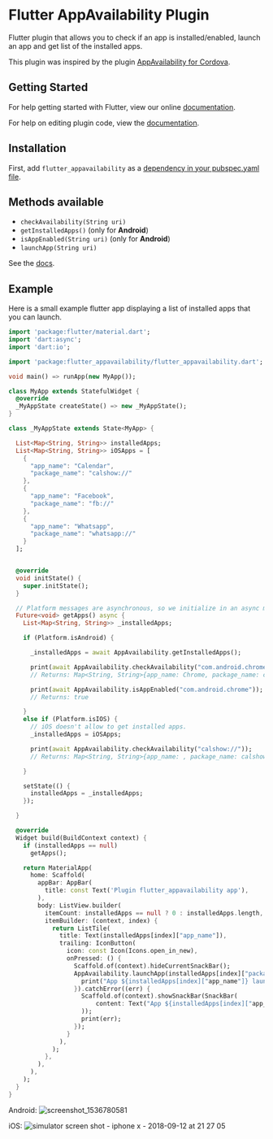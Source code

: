 # Flutter AppAvailability Plugin
Flutter plugin that allows you to check if an app is installed/enabled, launch an app and get list of the installed apps.

This plugin was inspired by the plugin [AppAvailability for Cordova](https://github.com/ohh2ahh/AppAvailability).

## Getting Started
For help getting started with Flutter, view our online
[documentation](https://flutter.io/).

For help on editing plugin code, view the [documentation](https://flutter.io/developing-packages/#edit-plugin-package).

## Installation
First, add `flutter_appavailability` as a [dependency in your pubspec.yaml file](https://flutter.io/using-packages/).

## Methods available
- `checkAvailability(String uri)`
- `getInstalledApps()` (only for **Android**)
- `isAppEnabled(String uri)` (only for **Android**)
- `launchApp(String uri)`

See the [docs](https://pub.dartlang.org/documentation/flutter_appavailability/latest/).

## Example
Here is a small example flutter app displaying a list of installed apps that you can launch.
```dart
import 'package:flutter/material.dart';
import 'dart:async';
import 'dart:io';

import 'package:flutter_appavailability/flutter_appavailability.dart';

void main() => runApp(new MyApp());

class MyApp extends StatefulWidget {
  @override
  _MyAppState createState() => new _MyAppState();
}

class _MyAppState extends State<MyApp> {

  List<Map<String, String>> installedApps;
  List<Map<String, String>> iOSApps = [
    {
      "app_name": "Calendar",
      "package_name": "calshow://"
    },
    {
      "app_name": "Facebook",
      "package_name": "fb://"
    },
    {
      "app_name": "Whatsapp",
      "package_name": "whatsapp://"
    }
  ];


  @override
  void initState() {
    super.initState();
  }

  // Platform messages are asynchronous, so we initialize in an async method.
  Future<void> getApps() async {
    List<Map<String, String>> _installedApps;

    if (Platform.isAndroid) {

      _installedApps = await AppAvailability.getInstalledApps();

      print(await AppAvailability.checkAvailability("com.android.chrome"));
      // Returns: Map<String, String>{app_name: Chrome, package_name: com.android.chrome, versionCode: null, version_name: 55.0.2883.91}

      print(await AppAvailability.isAppEnabled("com.android.chrome"));
      // Returns: true

    }
    else if (Platform.isIOS) {
      // iOS doesn't allow to get installed apps.
      _installedApps = iOSApps;

      print(await AppAvailability.checkAvailability("calshow://"));
      // Returns: Map<String, String>{app_name: , package_name: calshow://, versionCode: , version_name: }

    }

    setState(() {
      installedApps = _installedApps;
    });

  }

  @override
  Widget build(BuildContext context) {
    if (installedApps == null)
      getApps();

    return MaterialApp(
      home: Scaffold(
        appBar: AppBar(
          title: const Text('Plugin flutter_appavailability app'),
        ),
        body: ListView.builder(
          itemCount: installedApps == null ? 0 : installedApps.length,
          itemBuilder: (context, index) {
            return ListTile(
              title: Text(installedApps[index]["app_name"]),
              trailing: IconButton(
                icon: const Icon(Icons.open_in_new),
                onPressed: () {
                  Scaffold.of(context).hideCurrentSnackBar();
                  AppAvailability.launchApp(installedApps[index]["package_name"]).then((_) {
                    print("App ${installedApps[index]["app_name"]} launched!");
                  }).catchError((err) {
                    Scaffold.of(context).showSnackBar(SnackBar(
                        content: Text("App ${installedApps[index]["app_name"]} not found!")
                    ));
                    print(err);
                  });
                }
              ),
            );
          },
        ),
      ),
    );
  }
}

```

Android:
![screenshot_1536780581](https://user-images.githubusercontent.com/5956938/45448682-48c49e80-b6d3-11e8-8e56-5972b017e233.png)

iOS:
![simulator screen shot - iphone x - 2018-09-12 at 21 27 05](https://user-images.githubusercontent.com/5956938/45448686-4a8e6200-b6d3-11e8-841c-be5b609b8c9b.png)